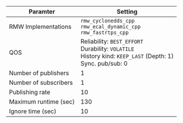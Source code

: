 | Paramter               | Setting                                                                                                                   |
|------------------------|---------------------------------------------------------------------------------------------------------------------------|
| RMW Implementations    | `rmw_cyclonedds_cpp`<br>`rmw_ecal_dynamic_cpp`<br>`rmw_fastrtps_cpp`                                                      |
| QOS                    | Reliability: `BEST_EFFORT`<br>Durability: `VOLATILE`<br>History kind: `KEEP_LAST` (Depth: 1)<br>Sync. pub/sub: 0          |
| Number of publishers   | 1                                                                                                                         |
| Number of subscribers  | 1                                                                                                                         |
| Publishing rate        | 10                                                                                                                        |
| Maximum runtime (sec)  | 130                                                                                                                       |
| Ignore time (sec)      | 10                                                                                                                        |
